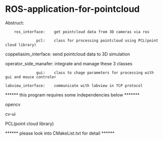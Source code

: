 # ROS-application-for-pointcloud

Abstruct:

        ros_interface:    get pointcloud data from 3D cameras via ros 

                  pcl:    class for processing pointcloud using PCL(point cloud library)

coppeliasim_interface:    send pointcloud data to 3D simulation

operator_side_manafer:    integrate and manage these 3 classes

                  gui:    class to chage parameters for processing with gui and mouce controler

    labview_interface:    communicate with labview in TCP protocol




****** this program requires some independencies below *******

opencv

cv-ui

PCL(point cloud library)



****** please look into CMakeList.txt for detail ******
